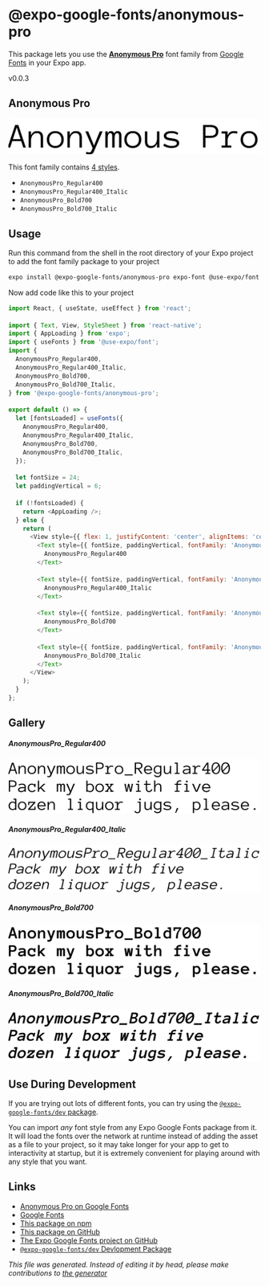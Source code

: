 # @expo-google-fonts/anonymous-pro

This package lets you use the [**Anonymous Pro**](https://fonts.google.com/specimen/Anonymous+Pro) font family from [Google Fonts](https://fonts.google.com/) in your Expo app.

v0.0.3

## Anonymous Pro

![Anonymous Pro](./font-family.png)

This font family contains [4 styles](#gallery).

- `AnonymousPro_Regular400`
- `AnonymousPro_Regular400_Italic`
- `AnonymousPro_Bold700`
- `AnonymousPro_Bold700_Italic`

## Usage

Run this command from the shell in the root directory of your Expo project to add the font family package to your project
```sh
expo install @expo-google-fonts/anonymous-pro expo-font @use-expo/font
```

Now add code like this to your project
```js
import React, { useState, useEffect } from 'react';

import { Text, View, StyleSheet } from 'react-native';
import { AppLoading } from 'expo';
import { useFonts } from '@use-expo/font';
import {
  AnonymousPro_Regular400,
  AnonymousPro_Regular400_Italic,
  AnonymousPro_Bold700,
  AnonymousPro_Bold700_Italic,
} from '@expo-google-fonts/anonymous-pro';

export default () => {
  let [fontsLoaded] = useFonts({
    AnonymousPro_Regular400,
    AnonymousPro_Regular400_Italic,
    AnonymousPro_Bold700,
    AnonymousPro_Bold700_Italic,
  });

  let fontSize = 24;
  let paddingVertical = 6;

  if (!fontsLoaded) {
    return <AppLoading />;
  } else {
    return (
      <View style={{ flex: 1, justifyContent: 'center', alignItems: 'center' }}>
        <Text style={{ fontSize, paddingVertical, fontFamily: 'AnonymousPro_Regular400' }}>
          AnonymousPro_Regular400
        </Text>

        <Text style={{ fontSize, paddingVertical, fontFamily: 'AnonymousPro_Regular400_Italic' }}>
          AnonymousPro_Regular400_Italic
        </Text>

        <Text style={{ fontSize, paddingVertical, fontFamily: 'AnonymousPro_Bold700' }}>
          AnonymousPro_Bold700
        </Text>

        <Text style={{ fontSize, paddingVertical, fontFamily: 'AnonymousPro_Bold700_Italic' }}>
          AnonymousPro_Bold700_Italic
        </Text>
      </View>
    );
  }
};

```

## Gallery

##### AnonymousPro_Regular400
![AnonymousPro_Regular400](./9ca7beef0b5eb5c9e72533cd45bc1e4f41c8272dc2335f22d3649e32a795995f.ttf.png)

##### AnonymousPro_Regular400_Italic
![AnonymousPro_Regular400_Italic](./71ce3ee6476a91f9e89e9f8010d9ea13314306b645af3e8d7b7add697e6f0d3e.ttf.png)

##### AnonymousPro_Bold700
![AnonymousPro_Bold700](./d00937283f3b530bee6700e02cfabfbb96b833d42559d48fc5fdfcfde2ff5b39.ttf.png)

##### AnonymousPro_Bold700_Italic
![AnonymousPro_Bold700_Italic](./60f1f3cae99bbc1323cdcdf9af6a0127d5b4684ef675e6836fa3034a297dc16a.ttf.png)


## Use During Development

If you are trying out lots of different fonts, you can try using the [`@expo-google-fonts/dev` package](https://github.com/expo/google-fonts/tree/master/font-packages/dev#readme).

You can import *any* font style from any Expo Google Fonts package from it. It will load the fonts
over the network at runtime instead of adding the asset as a file to your project, so it may take longer
for your app to get to interactivity at startup, but it is extremely convenient
for playing around with any style that you want.

## Links

- [Anonymous Pro on Google Fonts](https://fonts.google.com/specimen/Anonymous+Pro)
- [Google Fonts](https://fonts.google.com/)
- [This package on npm](https://www.npmjs.com/package/@expo-google-fonts/anonymous-pro)
- [This package on GitHub](https://github.com/expo/google-fonts/tree/master/font-packages/anonymous-pro)
- [The Expo Google Fonts project on GitHub](https://github.com/expo/google-fonts)
- [`@expo-google-fonts/dev` Devlopment Package](https://github.com/expo/google-fonts/tree/master/font-packages/dev)


*This file was generated. Instead of editing it by head, please make contributions to [the generator](https://github.com/expo/google-fonts/tree/master/packages/generator)*
